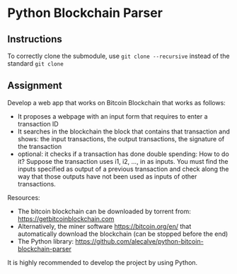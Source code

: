 # Python Blockchain Parser
## Instructions
To correctly clone the submodule, use `git clone --recursive` instead of the standard `git clone`

## Assignment
Develop a web app that works on Bitcoin Blockchain that works as follows:
- It proposes a webpage with an input form that requires to enter a transaction ID
- It searches in the blockchain the block that contains that transaction and shows: the input transactions, the output transactions, the signature of the transaction
- optional: it checks if a transaction has done double spending: How to do it? Suppose the transaction uses i1, i2, ..., in as inputs. You must find the inputs specified as output of a previous transaction and check along the way that those outputs have not been used as inputs of other transactions.

Resources: 

- The bitcoin blockchain can be downloaded by torrent from: https://getbitcoinblockchain.com
- Alternatively, the miner software https://bitcoin.org/en/ that automatically download the blockchain (can be stopped before the end)
- The Python library: https://github.com/alecalve/python-bitcoin-blockchain-parser

It is highly recommended to develop the project by using Python.
